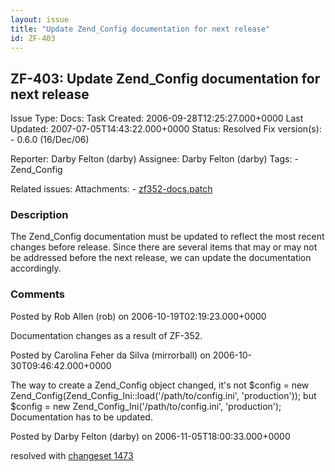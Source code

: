 ```yaml
---
layout: issue
title: "Update Zend_Config documentation for next release"
id: ZF-403
---
```


ZF-403: Update Zend\_Config documentation for next release
----------------------------------------------------------

 Issue Type: Docs: Task  Created: 2006-09-28T12:25:27.000+0000 Last Updated: 2007-07-05T14:43:22.000+0000 Status: Resolved Fix version(s): - 0.6.0 (16/Dec/06)
 
 Reporter:  Darby Felton (darby)  Assignee:  Darby Felton (darby)  Tags: - Zend\_Config
 
 Related issues: 
 Attachments: - [zf352-docs.patch](/issues/secure/attachment/10110/zf352-docs.patch)
 
### Description

The Zend\_Config documentation must be updated to reflect the most recent changes before release. Since there are several items that may or may not be addressed before the next release, we can update the documentation accordingly.

 

 

### Comments

Posted by Rob Allen (rob) on 2006-10-19T02:19:23.000+0000

Documentation changes as a result of ZF-352.

 

 

Posted by Carolina Feher da Silva (mirrorball) on 2006-10-30T09:46:42.000+0000

The way to create a Zend\_Config object changed, it's not $config = new Zend\_Config(Zend\_Config\_Ini::load('/path/to/config.ini', 'production')); but $config = new Zend\_Config\_Ini('/path/to/config.ini', 'production'); Documentation has to be updated.

 

 

Posted by Darby Felton (darby) on 2006-11-05T18:00:33.000+0000

resolved with [changeset 1473](http://framework.zend.com/fisheye/changelog/Zend_Framework/?cs=1473)

 

 